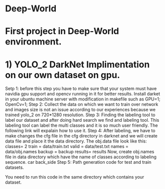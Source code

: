 # Deep-World
# First project in Deep-World environment.
# 1) YOLO_2 DarkNet Implimentation on our own dataset on gpu.
Setp 1:
before this step you have to make sure that your system must have navidia gpu support and opencv running in it for better results.
Install darket in your ubuntu machine server with modification in makefile such as
GPU=1;
OpenCv=1;
Step 2:
Collect the data on which we want to train over network and images size is not an issue according to our experiences because we trained yolo_2 on 720*1280 resolution.
Step 3:
Finding the labeling tool to label our dataset and after doing hard search we find and labeling tool. This labeling tool can label the multi classes and it is so much user friendly. The following link will expalain how to use it.
Step 4:
After labeling, we have to make changes the cfg file in the cfg directory in darknet and we will create data file and place it the data directory. The obj.data file look like this:   
classes= 2
train  = data/train.txt
valid  = data/test.txt
names = data/obj.names
backup = backup
results= results
Now, create obj.names file in data directory which have the name of classes according to labeling sequence.
car
back_side
Step 5:
Path generation code for test and train datasets.

You need to run this code in the same directory which contains your dataset.

